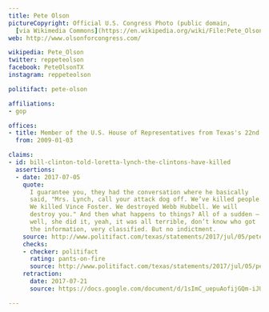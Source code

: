 ```yaml
---
title: Pete Olson
pictureCopyright: Official U.S. Congress Photo (public domain,
  [via Wikimedia Commons](https://en.wikipedia.org/wiki/File:Pete_Olson_official_congressional_photo.jpg)
web: http://www.olsonforcongress.com/

wikipedia: Pete_Olson
twitter: reppeteolson
facebook: PeteOlsonTX
instagram: reppeteolson

politifact: pete-olson

affiliations:
- gop

offices:
- title: Member of the U.S. House of Representatives from Texas's 22nd district
  from: 2009-01-03

claims:
- id: bill-clinton-told-loretta-lynch-the-clintons-have-killed
  assertions:
  - date: 2017-07-05
    quote:
      I guarantee you, they had the conversation where he basically
      said, "Mrs. Lynch, call your attack dog off. We’ve killed people.
      We killed Vince Foster. We destroyed Webb Hubbell. We will
      destroy you." And then what happens to things? All of a sudden —
      well, she did it, yeah, it was all terrible, don’t know who got
      the information, very classified. But no indictment.
    source: http://www.politifact.com/texas/statements/2017/jul/05/pete-olson/pete-olson-said-bill-clinton-basically-told-lorett/
    checks:
    - checker: politifact
      rating: pants-on-fire
      source: http://www.politifact.com/texas/statements/2017/jul/05/pete-olson/pete-olson-said-bill-clinton-basically-told-lorett/
    retraction:
      date: 2017-07-21
      source: https://docs.google.com/document/d/1sImC_uepuAofijGQm-iJUmdlcJsSaMjumhSVs8FP_NI/pub

---
```

